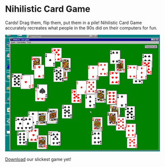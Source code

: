 # Nihilistic Card Game

Cards! Drag them, flip them, put them in a pile! Nihilistic Card Game
accurately recreates what people in the 90s did on their computers for
fun.

![A homo sapiens plays with cards on a desktop computer](demo_nt4.gif)

[Download](https://github.com/visual2000/DadaCards/blob/master/releases) our slickest game yet!
